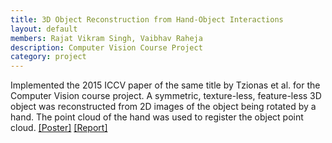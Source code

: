 ```yaml
---
title: 3D Object Reconstruction from Hand-Object Interactions
layout: default
members: Rajat Vikram Singh, Vaibhav Raheja
description: Computer Vision Course Project
category: project
---
```


Implemented the 2015 ICCV paper of the same title by Tzionas et al. for the Computer Vision course project. A symmetric, texture-less, feature-less 3D object was reconstructed from 2D images of the object being rotated by a hand. The point cloud of the hand was used to register the object point cloud. [[Poster]](/media/CV_Poster.pdf) [[Report]](/media/CV_Report.pdf)
